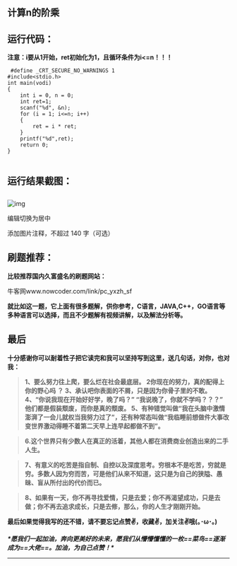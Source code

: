 ## **计算n的阶乘**

## **运行代码：**

**注意：i要从1开始，ret初始化为1，且循环条件为i<=n！！！**

```
 #define _CRT_SECURE_NO_WARNINGS 1
#include<stdio.h>
int main(vodi)
{
    int i = 0, n = 0;
    int ret=1;
    scanf("%d", &n);
    for (i = 1; i<=n; i++)
    {
        ret = i * ret;
    }
    printf("%d",ret);
    return 0;
}
 
```

## **运行结果截图：**

##  

![img](https://pic1.zhimg.com/80/v2-1909e278274dd7f5b0d7f2b78d109e6a_720w.jpg)



编辑切换为居中

添加图片注释，不超过 140 字（可选）

## **刷题推荐：**

**比较推荐国内久富盛名的刷题网站：**

牛客网www.nowcoder.com/link/pc_yxzh_sf

**就比如这一题，它上面有很多题解，供你参考，C语言，JAVA,C++，GO语言等多种语言可以选择，而且不少题解有视频讲解，以及解法分析等。**

## **最后**

**十分感谢你可以耐着性子把它读完和我可以坚持写到这里，送几句话，对你，也对我：**

> **1、要么努力往上爬，要么烂在社会最底层。 2你现在的努力，真的配得上你的野心吗 ？ 3、承认吧你表面的不屑，只是因为你骨子里的不敢。 4、“你说我现在开始好好学，晚了吗？” “我说晚了，你就不学吗？？？” 他们都是假装颓废，而你是真的颓废。 5、有种错觉叫做“我在头脑中激情澎湃了一会儿就权当我努力过了”，还有种常态叫做“我临睡前想做件大事改变世界激动得睡不着第二天早上连早起都做不到”。**

> **6.这个世界只有少数人在真正的活着，其他人都在消费商业创造出来的二手人生。**

> **7、有意义的吃苦是指自制、自控以及深度思考。穷根本不是吃苦，穷就是穷。多数人因为穷而苦，可是他们从来不知道，这只是为自己的狭隘、愚昧、盲从所付出的代价而已。**

> **8、如果有一天，你不再寻找爱情，只是去爱；你不再渴望成功，只是去做；你不再去追求成长，只是去修，那么，你的人生才刚刚开始。**

**最后如果觉得我写的还不错，请不要忘记点赞✌，收藏✌，加关注✌哦(｡･ω･｡)**

***\*愿我们一起加油，奔向更美好的未来，愿我们从懵懵懂懂的一枚==菜鸟==逐渐成为==大佬==。加油，为自己点赞！\****

****